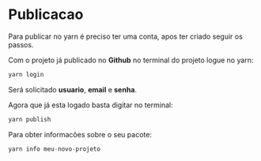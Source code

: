 # Publicacao

Para publicar no yarn é preciso ter uma conta, apos ter criado seguir os passos.

Com o projeto já publicado no **Github** no terminal do projeto logue no yarn:

```js
yarn login
```

Será solicitado **usuario**, **email** e **senha**.

Agora que já esta logado basta digitar no terminal:

```js
yarn publish
```

Para obter informacões sobre o seu pacote:
```js
yarn info meu-novo-projeto
```
